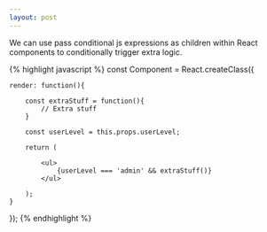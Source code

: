 ```yaml
---
layout: post
---
```


We can use pass conditional js expressions as children within React components to conditionally trigger extra logic.

{% highlight javascript %}
const Component = React.createClass({
	
	render: function(){
		
		const extraStuff = function(){
			// Extra stuff
		}

		const userLevel = this.props.userLevel;

		return (
		
			<ul>
				{userLevel === 'admin' && extraStuff()}
			</ul>

		);
	}

});
{% endhighlight %}

